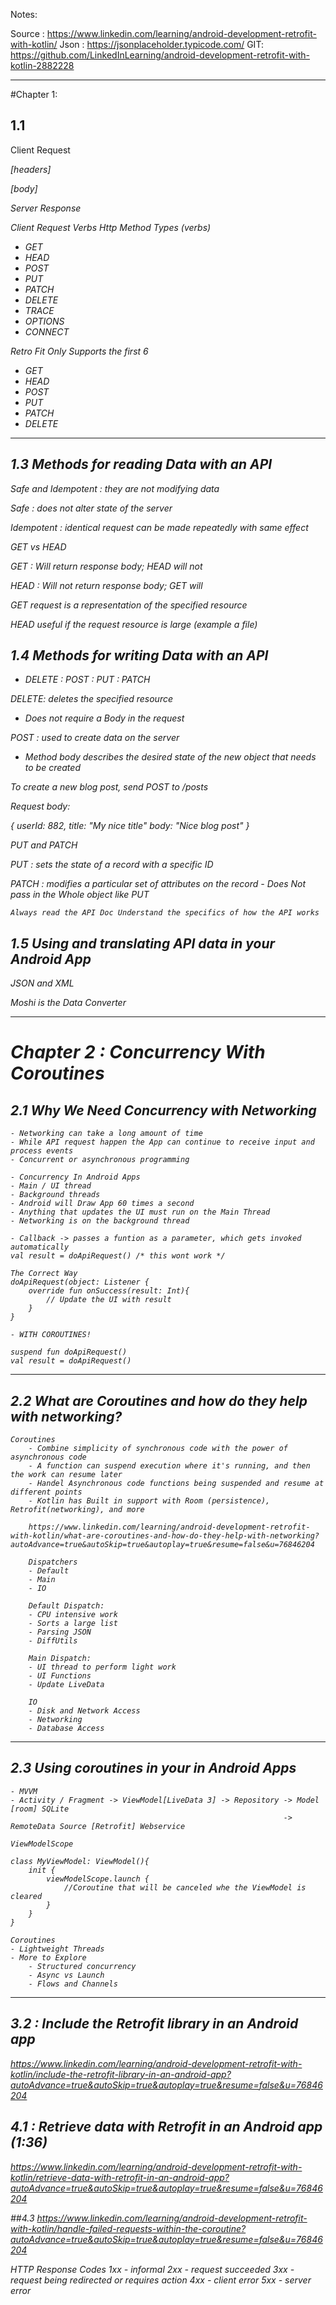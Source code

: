 Notes:

Source : https://www.linkedin.com/learning/android-development-retrofit-with-kotlin/
Json : https://jsonplaceholder.typicode.com/
GIT: https://github.com/LinkedInLearning/android-development-retrofit-with-kotlin-2882228

__________________________________________________

#Chapter 1:

## 1.1

Client Request
<verb><Address><protocol>

[headers]

[body]

Server Response
<protocol><response code>


Client Request Verbs
Http Method Types (verbs)
- GET
- HEAD
- POST
- PUT
- PATCH
- DELETE
- TRACE
- OPTIONS
- CONNECT

Retro Fit Only Supports the first 6
- GET
- HEAD
- POST
- PUT
- PATCH
- DELETE

__________________________________________________


## 1.3 Methods for reading Data with an API

Safe and Idempotent : they are not modifying data

Safe : does not alter state of the server

Idempotent : identical request can be made repeatedly with same effect

GET vs HEAD

GET : Will return response body; HEAD will not

HEAD : Will not return response body; GET will

GET request is a representation of the specified resource

HEAD useful if the request resource is large (example a file)

## 1.4 Methods for writing Data with an API

- DELETE : POST : PUT : PATCH

DELETE: deletes the specified resource
 - Does not require a Body in the request

POST : used to create data on the server
 - Method body describes the desired state of the new object that needs to  be created

To create a new blog post, send POST to /posts

Request body:

{
    userId: 882,
    title: "My nice title"
    body: "Nice blog post"
}


PUT and PATCH

PUT : sets the state of a record with a specific ID

PATCH : modifies a particular set of attributes on the record
    - Does Not pass in the Whole object like PUT

    Always read the API Doc Understand the specifics of how the API works

## 1.5 Using and translating API data in your Android App

JSON and XML

Moshi is the Data Converter

__________________________________________________


# Chapter 2 : Concurrency With Coroutines

## 2.1 Why We Need Concurrency with Networking

    - Networking can take a long amount of time
    - While API request happen the App can continue to receive input and process events
    - Concurrent or asynchronous programming

    - Concurrency In Android Apps
    - Main / UI thread
    - Background threads
    - Android will Draw App 60 times a second
    - Anything that updates the UI must run on the Main Thread
    - Networking is on the background thread

    - Callback -> passes a funtion as a parameter, which gets invoked automatically
    val result = doApiRequest() /* this wont work */

    The Correct Way
    doApiRequest(object: Listener {
        override fun onSuccess(result: Int){
            // Update the UI with result
        }
    }

    - WITH COROUTINES!

    suspend fun doApiRequest()
    val result = doApiRequest()

__________________________________________________


## 2.2 What are Coroutines and how do they help with networking?

    Coroutines
        - Combine simplicity of synchronous code with the power of asynchronous code
        - A function can suspend execution where it's running, and then the work can resume later
        - Handel Asynchronous code functions being suspended and resume at different points
        - Kotlin has Built in support with Room (persistence), Retrofit(networking), and more

        https://www.linkedin.com/learning/android-development-retrofit-with-kotlin/what-are-coroutines-and-how-do-they-help-with-networking?autoAdvance=true&autoSkip=true&autoplay=true&resume=false&u=76846204

        Dispatchers
        - Default
        - Main
        - IO

        Default Dispatch:
        - CPU intensive work
        - Sorts a large list
        - Parsing JSON
        - DiffUtils

        Main Dispatch:
        - UI thread to perform light work
        - UI Functions
        - Update LiveData

        IO
        - Disk and Network Access
        - Networking
        - Database Access
__________________________________________________

## 2.3 Using coroutines in your in Android Apps

    - MVVM
    - Activity / Fragment -> ViewModel[LiveData 3] -> Repository -> Model [room] SQLite
                                                                 -> RemoteData Source [Retrofit] Webservice

    ViewModelScope

    class MyViewModel: ViewModel(){
        init {
            viewModelScope.launch {
                //Coroutine that will be canceled whe the ViewModel is cleared
            }
        }
    }

    Coroutines
    - Lightweight Threads
    - More to Explore
        - Structured concurrency
        - Async vs Launch
        - Flows and Channels

__________________________________________________

## 3.2 : Include the Retrofit library in an Android app

https://www.linkedin.com/learning/android-development-retrofit-with-kotlin/include-the-retrofit-library-in-an-android-app?autoAdvance=true&autoSkip=true&autoplay=true&resume=false&u=76846204

## 4.1 : Retrieve data with Retrofit in an Android app (1:36)
https://www.linkedin.com/learning/android-development-retrofit-with-kotlin/retrieve-data-with-retrofit-in-an-android-app?autoAdvance=true&autoSkip=true&autoplay=true&resume=false&u=76846204

##4.3
https://www.linkedin.com/learning/android-development-retrofit-with-kotlin/handle-failed-requests-within-the-coroutine?autoAdvance=true&autoSkip=true&autoplay=true&resume=false&u=76846204

HTTP Response Codes
1xx - informal
2xx - request succeeded
3xx - request being redirected or requires action
4xx - client error
5xx - server error